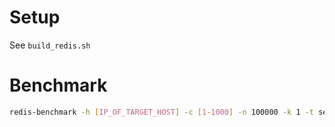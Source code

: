 Setup
=====
See `build_redis.sh`

Benchmark
=========
```sh
redis-benchmark -h [IP_OF_TARGET_HOST] -c [1-1000] -n 100000 -k 1 -t set,get
```